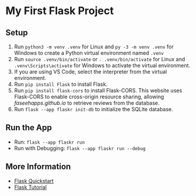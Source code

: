 # My First Flask Project

## Setup

1. Run `python3 -m venv .venv` for Linux and `py -3 -m venv .venv` for Windows to create a Python virtual environment named `.venv`
2. Run `source .venv/bin/activate` or `. .venv/bin/activate` for Linux and `.venv\Scripts\activate` for Windows to activate the virtual environment.
3. If you are using VS Code, select the interpreter from the virtual environment.
4. Run `pip install Flask` to install Flask.
5. Run `pip install flask-cors` to install Flask-CORS. This website uses Flask-CORS to enable cross-origin resource sharing, allowing *faseehapps.github.io* to retrieve reviews from the database.
6. Run `flask --app flaskr init-db` to initialize the SQLite database.

## Run the App

- Run: `flask --app flaskr run`
- Run with Debugging: `flask --app flaskr run --debug`

## More Information

- [Flask Quickstart](https://flask.palletsprojects.com/en/stable/quickstart/)
- [Flask Tutorial](https://flask.palletsprojects.com/en/stable/tutorial/)